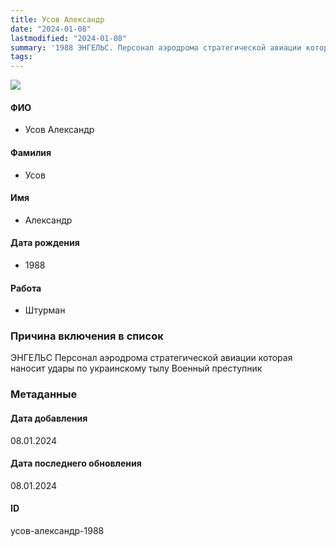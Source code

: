 ```yaml
---
title: Усов Александр
date: "2024-01-08"
lastmodified: "2024-01-08"
summary: '1988 ЭНГЕЛЬС. Персонал аэродрома стратегической авиации которая наносит удары по украинскому тылу. Военный преступник'
tags: 
---
```

<!--# pp2-->
<!--## Фигурант-->
<!--### Личные данные-->
<!--#### Фото-->
![](https://molfar.com/images/optimized/person-placeholder.jpg)
#### ФИО
- Усов Александр
#### Фамилия
- Усов
#### Имя
- Александр
#### Дата рождения
- 1988
#### Работа
- Штурман
### Причина включения в список
ЭНГЕЛЬС
Персонал аэродрома стратегической авиации которая наносит удары по украинскому тылу
Военный преступник
### Метаданные
#### Дата добавления
08.01.2024
#### Дата последнего обновления
08.01.2024
#### ID
усов-александр-1988
<!--## END;-->
